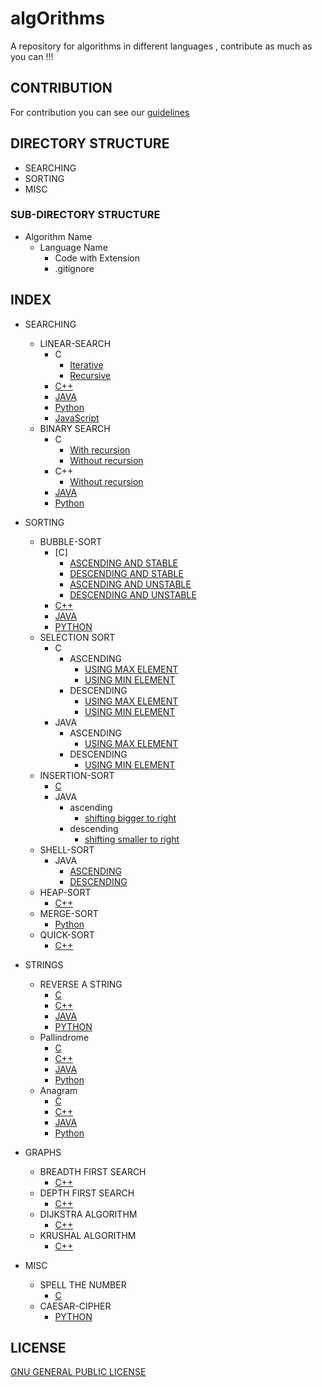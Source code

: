 # algOrithms

A repository for algorithms in different languages , contribute as much as you can !!!

## CONTRIBUTION

For contribution you can see our [guidelines](CONTRIBUTING.md)

## DIRECTORY STRUCTURE

* SEARCHING
* SORTING
* MISC

### SUB-DIRECTORY STRUCTURE

* Algorithm Name
  * Language Name
    * Code with Extension
    * .gitignore

## INDEX

* SEARCHING
  * LINEAR-SEARCH
    * C
      * [Iterative](SEARCHING/LINEAR-SEARCH/C/LinearSearch.c)
      * [Recursive](SEARCHING/LINEAR-SEARCH/C/recurLinearSearch.c)
    * [C++](SEARCHING/LINEAR-SEARCH/C++/linear.cpp)
    * [JAVA](SEARCHING/LINEAR-SEARCH/JAVA/linearSearch.java)
    * [Python](SEARCHING/LINEAR-SEARCH/Python/linearSearch.py)
    * [JavaScript](SEARCHING/LINEAR-SEARCH/JS/LinearSearch.js)
  * BINARY SEARCH
    * C
      * [With recursion](SEARCHING/BINARY-SEARCH/C/binarySearch.c)
      * [Without recursion](SEARCHING/BINARY-SEARCH/C/binarysearch.c)
    * C++
      * [Without recursion](SEARCHING/BINARY-SEARCH/C++/BinarySearch.cpp)
    * [JAVA](SEARCHING/BINARY-SEARCH/JAVA/BinarySearch.java)
    * [Python](SEARCHING/BINARY-SEARCH/Python/binarySearch.py)

* SORTING
  * BUBBLE-SORT
    * [C]
      * [ASCENDING AND STABLE](SORTING/BUBBLE-SORT/C/bubblesort.c)
      * [DESCENDING AND STABLE](SORTING/BUBBLE-SORT/C/bubble.c)
      * [ASCENDING AND UNSTABLE](SORTING/BUBBLE-SORT/C/ascendunbubble.c)
      * [DESCENDING AND UNSTABLE](SORTING/BUBBLE-SORT/C/descendunbubble.c)
    * [C++](SORTING/BUBBLE-SORT/C++/bubblesort.cpp)
    * [JAVA](SORTING/BUBBLE-SORT/JAVA/BubbleSort.java)
    * [PYTHON](SORTING/BUBBLE-SORT/PYTHON/bubble_sort.py)
  * SELECTION SORT
    * C
      * ASCENDING
        * [USING MAX ELEMENT](SORTING/SELECTION-SORT/C/selection.c)
        * [USING MIN ELEMENT](SORTING/SELECTION-SORT/C/selectionsort.c)
      * DESCENDING
        * [USING MAX ELEMENT](SORTING/SELECTION-SORT/C/maxselection.c)
        * [USING MIN ELEMENT](SORTING/SELECTION-SORT/C/minselection.c)
    * JAVA
      * ASCENDING
        * [USING MAX ELEMENT](SORTING/SELECTION-SORT/JAVA/SelectionSort.java)
      * DESCENDING
        * [USING MIN ELEMENT](SORTING/SELECTION-SORT/JAVA/selectionsort.java)
  * INSERTION-SORT
    * [C](SORTING/INSERTION-SORT/C/insertionsort.c)
    * JAVA
      * ascending
        * [shifting bigger to right](SORTING/INSERTION-SORT/JAVA/insertionSort.java)
      * descending
        * [shifting smaller to right](SORTING/INSERTION-SORT/JAVA/InsertionSort.java)
  * SHELL-SORT
    * JAVA
      * [ASCENDING](SORTING/SHELL-SORT/JAVA/ShellSort.java)
      * [DESCENDING](SORTING/SHELL-SORT/JAVA/shellSort.java)
  * HEAP-SORT
    * [C++](SORTING/HEAP-SORT/C++/Heap_Sort.cpp)
  * MERGE-SORT
    * [Python](SORTING/MERGE-SORT/PYTHON/Merge_Sort.py)
  * QUICK-SORT
    * [C++](SORTING/QUICK-SORT/C++/QuickSort.cpp)
* STRINGS
  * REVERSE A STRING
    * [C](STRINGS/REVERSE-A-STRING/C/reverse-a-string.c)
    * [C++](STRINGS/REVERSE-A-STRING/C++/Reverse_String.cpp)
    * [JAVA](STRINGS/REVERSE-A-STRING/JAVA/reverseString.java)
    * [PYTHON](STRINGS/REVERSE-A-STRING/PYTHON/reverseString.py)
  * Pallindrome
    * [C](STRINGS/Pallindrome/C/Pallindrome.c)
    * [C++](STRINGS/Pallindrome/C++/Pallindrome.cpp)
    * [JAVA](STRINGS/Pallindrome/JAVA/Pallindrome.java)
    * [Python](STRINGS/Pallindrome/Python/Pallindrome.py)
  * Anagram
    * [C](STRINGS/Anagram/C/Anagram.c)
    * [C++](STRINGS/Anagram/C++/Anagram.cpp)
    * [JAVA](STRINGS/Anagram/JAVA/Anagram.java)
    * [Python](STRINGS/Anagram/PYTHON/Anagram.py)
* GRAPHS
  * BREADTH FIRST SEARCH
    * [C++](GRAPH_ALGORITHMS/C++/BFS.cpp)
  * DEPTH FIRST SEARCH
    * [C++](GRAPH_ALGORITHMS/C++/DFS.cpp)
  * DIJKSTRA ALGORITHM
    * [C++](GRAPH_ALGORITHMS/C++/DIJKSTRA.cpp)
  * KRUSHAL ALGORITHM
    * [C++](GRAPH_ALGORITHMS/C++/KRUSKAL.cpp)
* MISC
  * SPELL THE NUMBER
    * [C](MISC/Spell-the-number/C/spell_the_number.c)
  * CAESAR-CIPHER
    * [PYTHON](MISC/Caesar-Cipher/Python/caesar-cipher.py)

## LICENSE

[GNU GENERAL PUBLIC LICENSE](LICENSE)
